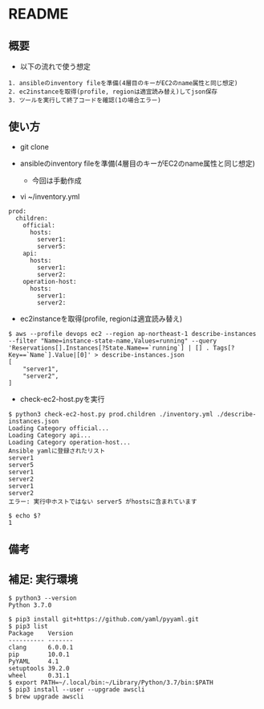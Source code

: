 # README

## 概要

* 以下の流れで使う想定

```
1. ansibleのinventory fileを準備(4層目のキーがEC2のname属性と同じ想定)
2. ec2instanceを取得(profile, regionは適宜読み替え)してjson保存
3. ツールを実行して終了コードを確認(1の場合エラー)
```

## 使い方
* git clone 

* ansibleのinventory fileを準備(4層目のキーがEC2のname属性と同じ想定)
  * 今回は手動作成
* vi ~/inventory.yml
```
prod:
  children:
    official:
      hosts:
        server1:
        server5:
    api:
      hosts:
        server1:
        server2:
    operation-host:
      hosts:
        server1:
        server2:
```

* ec2instanceを取得(profile, regionは適宜読み替え)

```
$ aws --profile devops ec2 --region ap-northeast-1 describe-instances --filter "Name=instance-state-name,Values=running" --query 'Reservations[].Instances[?State.Name==`running`] | [] . Tags[?Key==`Name`].Value|[0]' > describe-instances.json
[
    "server1",
    "server2",
]
```

* check-ec2-host.pyを実行

```
$ python3 check-ec2-host.py prod.children ./inventory.yml ./describe-instances.json
Loading Category official...
Loading Category api...
Loading Category operation-host...
Ansible yamlに登録されたリスト
server1
server5
server1
server2
server1
server2
エラー: 実行中ホストではない server5 がhostsに含まれています

$ echo $?
1
```

## 備考

## 補足: 実行環境

```
$ python3 --version
Python 3.7.0

$ pip3 install git+https://github.com/yaml/pyyaml.git
$ pip3 list
Package    Version
---------- -------
clang      6.0.0.1
pip        10.0.1
PyYAML     4.1
setuptools 39.2.0
wheel      0.31.1
$ export PATH=~/.local/bin:~/Library/Python/3.7/bin:$PATH
$ pip3 install --user --upgrade awscli
$ brew upgrade awscli
```


